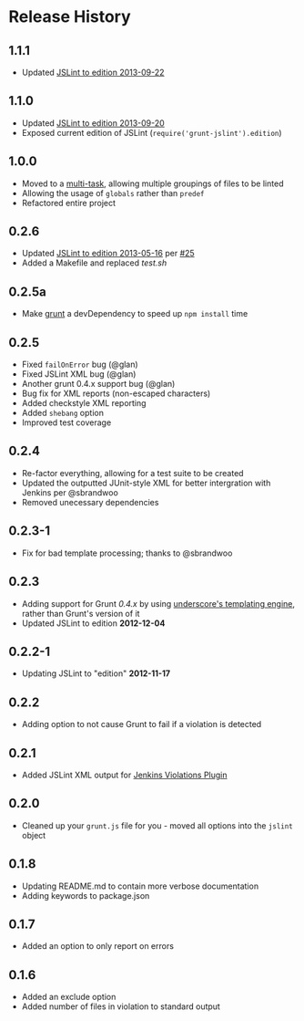 # Release History

## 1.1.1

- Updated [JSLint to edition 2013-09-22](https://github.com/douglascrockford/JSLint/commit/256cf8decf04e7dc9012176d81c90b7128fcd30d)

## 1.1.0

- Updated [JSLint to edition 2013-09-20](https://github.com/douglascrockford/JSLint/commit/502f26ba1f2172ba9b412797ad88b5d709c123f9)
- Exposed current edition of JSLint (`require('grunt-jslint').edition`)

## 1.0.0

- Moved to a [multi-task](http://gruntjs.com/creating-tasks#multi-tasks), allowing multiple groupings of files to be linted
- Allowing the usage of `globals` rather than `predef`
- Refactored entire project

## 0.2.6

- Updated [JSLint to edition 2013-05-16](https://github.com/douglascrockford/JSLint/commit/1d8c1f8f7410b505ccbb039a74025cd75a926ce3) per [#25](https://github.com/stephenmathieson/grunt-jslint/issues/25)
- Added a Makefile and replaced *test.sh*

## 0.2.5a

- Make [grunt](http://gruntjs.com/) a devDependency to speed up `npm install` time

## 0.2.5

- Fixed `failOnError` bug (@glan)
- Fixed JSLint XML bug (@glan)
- Another grunt 0.4.x support bug (@glan)
- Bug fix for XML reports (non-escaped characters)
- Added checkstyle XML reporting
- Added `shebang` option
- Improved test coverage

## 0.2.4

- Re-factor everything, allowing for a test suite to be created
- Updated the outputted JUnit-style XML for better intergration with Jenkins per @sbrandwoo
- Removed unecessary dependencies

## 0.2.3-1

- Fix for bad template processing; thanks to @sbrandwoo

## 0.2.3

- Adding support for Grunt *0.4.x* by using [underscore's templating engine](http://underscorejs.org/#template), rather than Grunt's version of it
- Updated JSLint to edition **2012-12-04**

## 0.2.2-1

- Updating JSLint to "edition" **2012-11-17**

## 0.2.2

- Adding option to not cause Grunt to fail if a violation is detected

## 0.2.1

- Added JSLint XML output for [Jenkins Violations Plugin](https://github.com/jenkinsci/violations-plugin)

## 0.2.0

- Cleaned up your `grunt.js` file for you - moved all options into the `jslint` object

## 0.1.8

- Updating README.md to contain more verbose documentation
- Adding keywords to package.json

## 0.1.7

- Added an option to only report on errors

## 0.1.6

- Added an exclude option
- Added number of files in violation to standard output